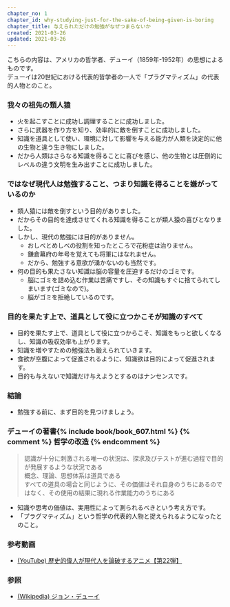 ```yaml
---
chapter_no: 1
chapter_id: why-studying-just-for-the-sake-of-being-given-is-boring
chapter_title: 与えられただけの勉強がなぜつまらないか
created: 2021-03-26
updated: 2021-03-26
---
```

こちらの内容は、アメリカの哲学者、デューイ（1859年-1952年）の思想によるものです。  
デューイは20世紀における代表的哲学者の一人で「プラグマティズム」の代表的人物とのこと。

### 我々の祖先の類人猿
- 火を起こすことに成功し調理することに成功しました。
- さらに武器を作り方を知り、効率的に敵を倒すことに成功しました。
- 知識を道具として使い、環境に対して影響を与える能力が人類を決定的に他の生物と違う生き物にしました。
- だから人類はさらなる知識を得ることに喜びを感じ、他の生物とは圧倒的にレベルの違う文明を生み出すことに成功しました。

### ではなぜ現代人は勉強すること、つまり知識を得ることを嫌がっているのか
- 類人猿には敵を倒すという目的がありました。
- だからその目的を達成させてくれる知識を得ることが類人猿の喜びとなりました。
- しかし、現代の勉強には目的がありません。
  - おしべとめしべの役割を知ったところで花粉症は治りません。
  - 鎌倉幕府の年号を覚えても将軍にはなれません。
  - だから、勉強する意欲が湧かないのも当然です。
- 何の目的も果たさない知識は脳の容量を圧迫するだけのゴミです。
  - 脳にゴミを詰め込む作業は苦痛ですし、その知識もすぐに捨てられてしまいます(ゴミなので)。
  - 脳がゴミを拒絶しているのです。

### 目的を果たす上で、道具として役に立つかこそが知識のすべて
- 目的を果たす上で、道具として役に立つからこそ、知識をもっと欲しくなるし、知識の吸収効率も上がります。
- 知識を増やすための勉強法も鍛えられていきます。
- 食欲が空腹によって促進されるように、知識欲は目的によって促進されます。
- 目的も与えないで知識だけ与えようとするのはナンセンスです。

### 結論
- 勉強する前に、まず目的を見つけましょう。

### デューイの著書{% include book/book_607.html %} {% comment %} 哲学の改造 {% endcomment %}
> 認識が十分に刺激される唯一の状況は、探求及びテストが進む過程で目的が発展するような状況である  
> 概念、理論、思想体系は道具である  
> すべての道具の場合と同じように、その価値はそれ自身のうちにあるのではなく、その使用の結果に現れる作業能力のうちにある  
> 

- 知識や思考の価値は、実用性によって測られるべきという考え方です。
- 「プラグマティズム」という哲学の代表的人物と捉えられるようになったとのこと。

### 参考動画
- [(YouTube) 歴史的偉人が現代人を論破するアニメ【第22弾】](https://www.youtube.com/watch?v=PPVot07goTw)

### 参照
- [(Wikipedia) ジョン・デューイ](https://ja.wikipedia.org/wiki/%E3%82%B8%E3%83%A7%E3%83%B3%E3%83%BB%E3%83%87%E3%83%A5%E3%83%BC%E3%82%A4)